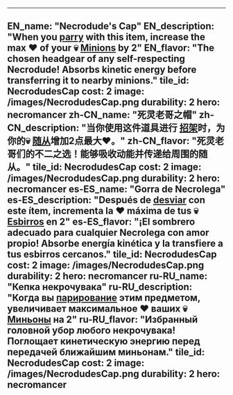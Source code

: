 ---

EN_name: "Necrodude's Cap"
EN_description: "When you  <u>parry</u> with this item, increase the max ❤️ of your 💀 <u>Minions</u> by 2"
EN_flavor: "The chosen headgear of any self-respecting Necrodude! Absorbs kinetic energy before transferring it to nearby minions."
tile_id: NecrodudesCap
cost: 2
image: /images/NecrodudesCap.png
durability: 2
hero: necromancer
zh-CN_name: "死灵老哥之帽"
zh-CN_description: "当你使用这件道具进行 <u>招架</u>时，为你的💀 <u>随从</u>增加2点最大❤️。"
zh-CN_flavor: "死灵老哥们的不二之选！能够吸收动能并传递给周围的随从。"
tile_id: NecrodudesCap
cost: 2
image: /images/NecrodudesCap.png
durability: 2
hero: necromancer
es-ES_name: "Gorra de Necrolega"
es-ES_description: "Después de  <u>desviar</u> con este ítem, incrementa la ❤️ máxima de tus 💀 <u>Esbirros</u> en 2"
es-ES_flavor: "¡El sombrero adecuado para cualquier Necrolega con amor propio! Absorbe energía kinética y la transfiere a tus esbirros cercanos."
tile_id: NecrodudesCap
cost: 2
image: /images/NecrodudesCap.png
durability: 2
hero: necromancer
ru-RU_name: "Кепка некрочувака"
ru-RU_description: "Когда вы  <u>парирование</u> этим предметом, увеличивает максимальное ❤️ ваших 💀 <u>Миньоны</u> на 2"
ru-RU_flavor: "Избранный головной убор любого некрочувака! Поглощает кинетическую энергию перед передачей ближайшим миньонам."
tile_id: NecrodudesCap
cost: 2
image: /images/NecrodudesCap.png
durability: 2
hero: necromancer
---